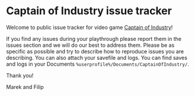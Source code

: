 # Captain of Industry issue tracker

Welcome to public issue tracker for video game [Captain of Industry](https://www.captain-of-industry.com/)!

If you find any issues during your playthrough please report them in the issues section and we will do our best to address them. Please be as specific as possible and try to describe how to reproduce issues you are describing. You can also attach your savefile and logs. You can find saves and logs in your Documents `%userprofile%/Documents/CaptainOfIndustry/`.

Thank you!

Marek and Filip
